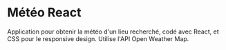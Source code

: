 <h1>Météo React</h1>
<p>Application pour obtenir la météo d'un lieu recherché, codé avec React, et CSS pour le responsive design. Utilise l'API Open Weather Map.</p>
